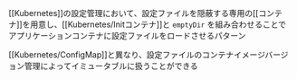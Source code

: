 [[Kubernetes]]の設定管理において、設定ファイルを隠蔽する専用の[[コンテナ]]を用意し、[[Kubernetes/Initコンテナ]]と `emptyDir` を組み合わせることでアプリケーションコンテナに設定ファイルをロードさせるパターン

[[Kubernetes/ConfigMap]]と異なり、設定ファイルのコンテナイメージバージョン管理によってイミュータブルに扱うことができる